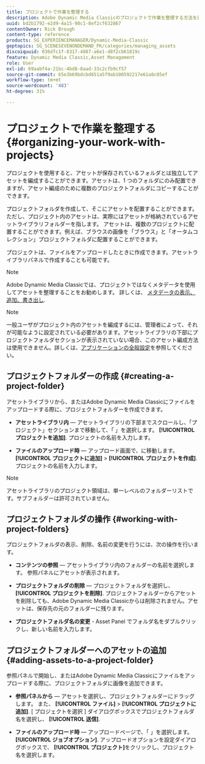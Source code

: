 ```yaml
---
title: プロジェクトで作業を整理する
description: Adobe Dynamic Media Classicのプロジェクトで作業を整理する方法を説明します。
uuid: bd2b1792-e2d9-4a15-90c1-8ef2cf632867
contentOwner: Rick Brough
content-type: reference
products: SG_EXPERIENCEMANAGER/Dynamic-Media-Classic
geptopics: SG_SCENESEVENONDEMAND_PK/categories/managing_assets
discoiquuid: 036dfc1f-8317-4887-a6e1-d8f2cb61819c
feature: Dynamic Media Classic,Asset Management
role: User
exl-id: 69aabf4a-21bc-4bd8-8aad-33c2cfb9cf57
source-git-commit: 65e3b69bdcbd651a5f9ab100592217e61a8c05ef
workflow-type: tm+mt
source-wordcount: '483'
ht-degree: 31%

---
```


# プロジェクトで作業を整理する{#organizing-your-work-with-projects}

プロジェクトを使用すると、アセットが保存されているフォルダとは独立してアセットを編成することができます。アセットは、1 つのフォルダにのみ配置できますが、アセット編成のために複数のプロジェクトフォルダにコピーすることができます。

プロジェクトフォルダを作成して、そこにアセットを配置することができます。ただし、プロジェクト内のアセットは、実際にはアセットが格納されているアセットライブラリフォルダーを指します。 アセットは、複数のプロジェクトに配置することができます。例えば、ブラウスの画像を「ブラウス」と「オータムコレクション」プロジェクトフォルダに配置することができます。

プロジェクトは、ファイルをアップロードしたときに作成できます。アセットライブラリパネルで作成することも可能です。

>[!NOTE]
>
>Adobe Dynamic Media Classicでは、プロジェクトではなくメタデータを使用してアセットを整理することをお勧めします。 詳しくは、 [メタデータの表示、追加、書き出し](viewing-adding-exporting-metadata.md).

>[!NOTE]
>
>一般ユーザがプロジェクト内のアセットを編成するには、管理者によって、それが可能なように設定されている必要があります。アセットライブラリの下部にプロジェクトフォルダセクションが表示されていない場合、このアセット編成方法は使用できません。詳しくは、[アプリケーションの全般設定](application-setup.md#general-settings)を参照してください。

## プロジェクトフォルダーの作成 {#creating-a-project-folder}

アセットライブラリから、またはAdobe Dynamic Media Classicにファイルをアップロードする際に、プロジェクトフォルダーを作成できます。

* **アセットライブラリ内**  — アセットライブラリの下部までスクロールし、「プロジェクト」セクションまで移動して、「 」を選択します。 **[!UICONTROL プロジェクトを追加]**. プロジェクトの名前を入力します。

* **ファイルのアップロード時**  — アップロード画面で、に移動します。 **[!UICONTROL プロジェクトに追加]** > **[!UICONTROL プロジェクトを作成]**. プロジェクトの名前を入力します。

>[!NOTE]
>
>アセットライブラリのプロジェクト領域は、単一レベルのフォルダーリストです。サブフォルダーは許可されていません。

## プロジェクトフォルダの操作 {#working-with-project-folders}

プロジェクトフォルダの表示、削除、名前の変更を行うには、次の操作を行います。

* **コンテンツの参照**  — アセットライブラリ内のフォルダーの名前を選択します。 参照パネルにアセットが表示されます。

* **プロジェクトフォルダの削除**  — プロジェクトフォルダを選択し、 **[!UICONTROL プロジェクトを削除]**. プロジェクトフォルダーからアセットを削除しても、Adobe Dynamic Media Classicからは削除されません。アセットは、保存先の元のフォルダーに残ります。

* **プロジェクトフォルダ名の変更** - Asset Panel でフォルダ名をダブルクリックし、新しい名前を入力します。

## プロジェクトフォルダーへのアセットの追加 {#adding-assets-to-a-project-folder}

参照パネルで開始し、またはAdobe Dynamic Media Classicにファイルをアップロードする際に、プロジェクトフォルダに画像を追加できます。

* **参照パネルから**  — アセットを選択し、プロジェクトフォルダーにドラッグします。 また、 **[!UICONTROL ファイル]** > **[!UICONTROL プロジェクトに追加]**. [ プロジェクトを選択 ] ダイアログボックスでプロジェクトフォルダ名を選択し、 **[!UICONTROL 送信]**.

* **ファイルのアップロード時**  — アップロードページで、「 」を選択します。 **[!UICONTROL ジョブオプション]**. アップロードオプションを設定ダイアログボックスで、 **[!UICONTROL プロジェクト]**&#x200B;をクリックし、プロジェクト名を選択します。
